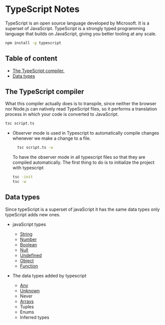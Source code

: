 # TypeScript Notes

TypeScript is an open source language developed by Microsoft. It is a superset of JavaScript. TypeScript is a strongly typed programming language that builds on JavaScript, giving you better tooling at any scale.

```bash
npm install -g typescript
```

## Table of content

- [The TypeScript compiler.](#the-typescript-compiler)
- [Data types](#data-types)

## The TypeScript compiler

What this compiler actually does is to transpile, since neither the browser nor Node.js can natively read TypeScript files, so it performs a translation process in which your code is converted to JavaScript.

```bash
tsc script.ts
```

- Observer mode is used in Typescript to automatically compile changes whenever we make a change to a file.

  ```bash
    tsc script.ts -w
  ```

  To have the observer mode in all typescript files so that they are compiled automatically. The first thing to do is to initialize the project with typescript

  ```bash
  tsc -init
  tsc -w
  ```

## Data types

Since typeScript is a superset of javaScript it has the same data types only typeScript adds new ones.

- javaScript types

  - [String](/typescript/data-types/javascript/string.ts)
  - [Number](/typescript/data-types/javascript/number.ts)
  - [Boolean](/typescript/data-types/javascript/boolean.ts)
  - [Null](/typescript/data-types/javascript/null.ts)
  - [Undefined](/typescript/data-types/javascript/undefined.ts)
  - [Object](/typescript/data-types/javascript/object.ts)
  - [Function](/typescript/data-types/javascript/functions.ts)

- The data types added by typescript

  - [Any](/typescript/data-types/typescript/any.ts)
  <!-- VOID -> Generally used on function return-types -->
  - [Unknown](/typescript/data-types/typescript/unknown.ts)
  - Never
  - [Arrays](/typescript/)
  - Tuples
  - Enums
  - Inferred types
